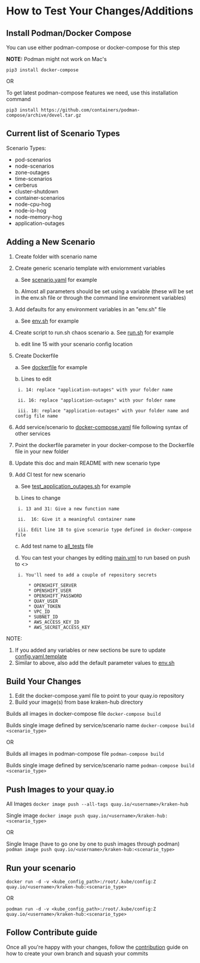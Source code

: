 # How to Test Your Changes/Additions 

## Install Podman/Docker Compose
You can use either podman-compose or docker-compose for this step

**NOTE:** Podman might not work on Mac's

`pip3 install docker-compose`

OR 

To get latest podman-compose features we need, use this installation command

`pip3 install https://github.com/containers/podman-compose/archive/devel.tar.gz`

## Current list of Scenario Types

Scenario Types:
* pod-scenarios
* node-scenarios
* zone-outages
* time-scenarios
* cerberus
* cluster-shutdown
* container-scenarios
* node-cpu-hog
* node-io-hog
* node-memory-hog
* application-outages

## Adding a New Scenario
1. Create folder with scenario name

2. Create generic scenario template with enviornment variables

    a. See [scenario.yaml](../application-outages/app_outages.yaml.template) for example
    
    b. Almost all parameters should be set using a variable (these will be set in the env.sh file or through the command line environment variables)
    
3. Add defaults for any environment variables in an "env.sh" file

    a.  See [env.sh](../application-outages/env.sh) for example
    
4. Create script to run.sh chaos scenario
    a. See [run.sh](../application-outages/run.sh) for example
    
    b. edit line 15 with your scenario config location

5. Create Dockerfile
    
    a. See [dockerfile](../application-outages/Dockerfile) for example
    
    b. Lines to edit
    
        i. 14: replace "application-outages" with your folder name 
        
        ii. 16: replace "application-outages" with your folder name
        
        iii. 18: replace "application-outages" with your folder name and config file name 
        
6. Add service/scenario to [docker-compose.yaml](docker-compose.yaml) file following syntax of other services
7. Point the dockerfile parameter in your docker-compose to the Dockerfile file in your new folder
8. Update this doc and main README with new scenario type
9. Add CI test for new scenario 

    a. See [test_application_outages.sh](../CI/tests/test_application_outages.sh) for example
    
    b. Lines to change
    
        i. 13 and 31: Give a new function name 
        
        ii.  16: Give it a meaningful container name
        
        iii. Edit line 18 to give scenario type defined in docker-compose file 
    
    c. Add test name to [all_tests](../CI/tests/all_tests) file
    
    d. You can test your changes by editing [main.yml](.github/workflows/main.yml) to run based on push to <<your branch name>>
    
        i. You'll need to add a couple of repository secrets
        
            * OPENSHIFT_SERVER
            * OPENSHIFT_USER
            * OPENSHIFT_PASSWORD
            * QUAY_USER
            * QUAY_TOKEN
            * VPC_ID
            * SUBNET_ID
            * AWS_ACCESS_KEY_ID
            * AWS_SECRET_ACCESS_KEY

NOTE: 
1. If you added any variables or new sections be sure to update [config.yaml.template](../config.yaml.template) 
2. Similar to above, also add the default parameter values to [env.sh](../env.sh)

## Build Your Changes
1. Edit the docker-compose.yaml file to point to your quay.io repository
2. Build your image(s) from base kraken-hub directory
    
Builds all images in docker-compose file
`docker-compose build`

Builds single image defined by service/scenario name 
`docker-compose build <scenario_type>`

OR 

Builds all images in podman-compose file
`podman-compose build`

Builds single image defined by service/scenario name 
`podman-compose build <scenario_type>`

## Push Images to your quay.io
All Images
`docker image push --all-tags quay.io/<username>/kraken-hub`

Single image
`docker image push quay.io/<username>/kraken-hub:<scenario_type>`

OR

Single Image (have to go one by one to push images through podman)
`podman image push quay.io/<username>/kraken-hub:<scenario_type>`

## Run your scenario
`docker run -d -v <kube_config_path>:/root/.kube/config:Z quay.io/<username>/kraken-hub:<scenario_type>`

OR 

`podman run -d -v <kube_config_path>:/root/.kube/config:Z quay.io/<username>/kraken-hub:<scenario_type>`


## Follow Contribute guide

Once all you're happy with your changes, follow the [contribution](#docs/contribute.md) guide on how to create your own branch and squash your commits
 